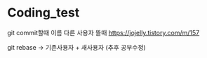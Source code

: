 # Coding_test

git commit할때 이름 다른 사용자 뜰때 
https://jojelly.tistory.com/m/157

git rebase -> 기존사용자 + 새사용자 (추후 공부수정)
